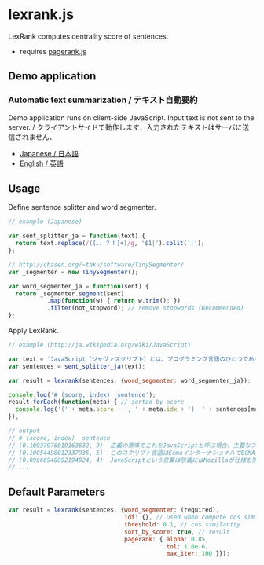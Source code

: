 # lexrank.js

LexRank computes centrality score of sentences.

- requires [pagerank.js](https://github.com/iinm/pagerank.js)

## Demo application

### Automatic text summarization / テキスト自動要約

Demo application runs on client-side JavaScript. Input text is not sent to the server.
/ クライアントサイドで動作します．入力されたテキストはサーバに送信されません．

- <a href="http://iinm.github.io/lexrank.js/" target="_blank">Japanese / 日本語</a>
- <a href="http://iinm.github.io/lexrank.js/index_en.html" target="_blank">English / 英語</a>

## Usage

Define sentence splitter and word segmenter.

```javascript
// example (Japanese)

var sent_splitter_ja = function(text) {
  return text.replace(/([。．？！]+)/g, '$1|').split('|');
};

// http://chasen.org/~taku/software/TinySegmenter/
var _segmenter = new TinySegmenter();

var word_segmenter_ja = function(sent) {
  return _segmenter.segment(sent)
           .map(function(w) { return w.trim(); })
           .filter(not_stopword); // remove stopwords (Recommended)
};
```

Apply LexRank.

```javascript
// example (http://ja.wikipedia.org/wiki/JavaScript)

var text = 'JavaScript（ジャヴァスクリプト）とは、プログラミング言語のひとつである。Javaと名前が似ているが、...';
var sentences = sent_splitter_ja(text);

var result = lexrank(sentences, {word_segmenter: word_segmenter_ja});

console.log('# (score, index)  sentence');
result.forEach(function(meta) { // sorted by score
  console.log('(' + meta.score + ', ' + meta.idx + ')  ' + sentences[meta.idx]);
});

// output
// # (score, index)  sentence
// (0.10937976019163632, 9)  広義の意味でこれをJavaScriptと呼ぶ場合、主要なブラウザが実装しているスクリプト言語はマイクロソフトやGoogle, Appleの実装も含めてJavaScriptである。
// (0.10054498012337935, 5)  このスクリプト言語はEcmaインターナショナルでECMAScript (ECMA-262) として標準化されており、多くのWebブラウザー等はこの標準化されたECMAScriptを実装している。
// (0.09666948892194924, 4)  JavaScriptという言葉は狭義にはMozillaが仕様を策定し実装しているスクリプト言語を指す。
// ...
```

## Default Parameters

```javascript
var result = lexrank(sentences, {word_segmenter: (required),
                                 idf: {}, // used when compute cos similarity
                                 threshold: 0.1, // cos similarity
                                 sort_by_score: true, // result
                                 pagerank: { alpha: 0.85,
                                             tol: 1.0e-6,
                                             max_iter: 100 }});
```
